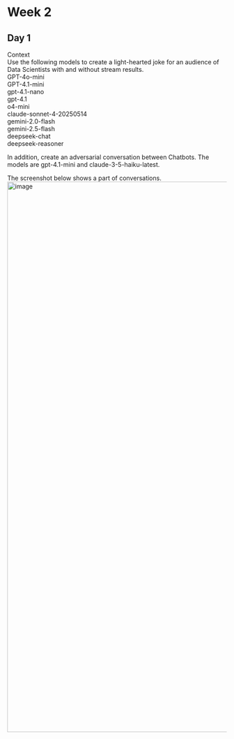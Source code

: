 # Week 2  

## Day 1  

Context  
Use the following models to create a light-hearted joke for an audience of Data Scientists with and without stream results.  
GPT-4o-mini    
GPT-4.1-mini    
gpt-4.1-nano    
gpt-4.1   
o4-mini    
claude-sonnet-4-20250514  
gemini-2.0-flash  
gemini-2.5-flash  
deepseek-chat  
deepseek-reasoner 

In addition, create an adversarial conversation between Chatbots. The models are gpt-4.1-mini and claude-3-5-haiku-latest.  

The screenshot below shows a part of conversations.  
<img width="1526" height="1262" alt="image" src="https://github.com/user-attachments/assets/01a6ce19-c30e-4ea3-b173-a8ce545ef93d" />  



